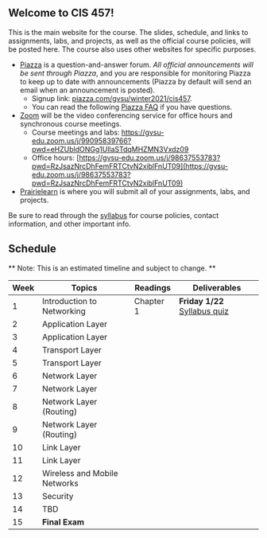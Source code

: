 ## Welcome to CIS 457!

This is the main website for the course.
The slides, schedule, and links to assignments, labs, and projects,
as well as the official course policies,
will be posted here.
The course also uses other websites for specific purposes.
* [Piazza](piazza.com/gvsu/winter2021/cis457/home) is a question-and-answer forum.
*All official announcements will be sent through Piazza*,
and you are responsible for monitoring Piazza to keep up to date with
announcements
(Piazza by default will send an email when an announcement is posted).
    * Signup link:
      [piazza.com/gvsu/winter2021/cis457](piazza.com/gvsu/winter2021/cis457).
    * You can read the following [Piazza FAQ](misc/piazza-faq.md) if you have
      questions.
* [Zoom](https://zoom.us) will be the video conferencing service for office
  hours and synchronous course meetings.
    * Course meetings and labs:
      [https://gvsu-edu.zoom.us/j/99095839766?pwd=eHZUbldONGg1UllaSTdqMHZMN3Vxdz09
](https://gvsu-edu.zoom.us/j/99095839766?pwd=eHZUbldONGg1UllaSTdqMHZMN3Vxdz09
)
    * Office hours:
      [https://gvsu-edu.zoom.us/j/98637553783?pwd=RzJsazNrcDhFemFRTCtvN2xiblFnUT09](https://gvsu-edu.zoom.us/j/98637553783?pwd=RzJsazNrcDhFemFRTCtvN2xiblFnUT09)
* [Prairielearn](https://prairielearn.engr.illinois.edu/pl/) is where you will
submit all of your assignments, labs, and projects.

Be sure to read through the [syllabus](syllabus.md) for course policies,
contact information, and other important info.

## Schedule

** Note: This is an estimated timeline and subject to change. **

| Week | Topics | Readings | Deliverables |
| ---- | ------ | -------- | ------------ |
|  1   | Introduction to Networking | Chapter 1 | **Friday 1/22** [Syllabus quiz](https://prairielearn.engr.illinois.edu/pl/) |
|  2   | Application Layer | | |
|  3   | Application Layer | | |
|  4   | Transport Layer | | |
|  5   | Transport Layer | | |
|  6   | Network Layer | | |
|  7   | Network Layer | | |
|  8   | Network Layer (Routing) | | |
|  9   | Network Layer (Routing) | | |
|  10  | Link Layer | | |
|  11  | Link Layer | | |
|  12  | Wireless and Mobile Networks | | |
|  13  | Security | | |
|  14  | TBD | | |
|  15  | **Final Exam** | | |
